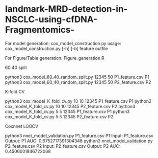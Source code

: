 # landmark-MRD-detection-in-NSCLC-using-cfDNA-Fragmentomics-

For model generation: cox_model_construction.py
usage: cox_model_construction.py [-h] [-b] feature outfile

For Figure/Table generation: Figure_generation.R

60 40 split

python3 cox_model_60_40_random_split.py 12345 50 P1_feature.csv P1
python3 cox_model_60_40_random_split.py 12345 50 P2_feature.csv P2

K-fold CV

python3 cox_model_K_fold_cv.py 10 10 12345 P1_feature.csv P1
python3 cox_model_K_fold_cv.py 10 10 12345 P2_feature.csv P2
python3 cox_model_K_fold_cv.py 5 5 12345 P1_feature.csv P1
python3 cox_model_K_fold_cv.py 5 5 12345 P2_feature.csv P2

Coxnnet LOOCV

python3 nnet_model_validation.py P1_feature.csv P1
Input: P1_feature.csv Output: P1
AUC: 0.6752717391304348
python3 nnet_model_validation.py P2_feature.csv P2
Input: P2_feature.csv Output: P2
AUC: 0.4506001846722068